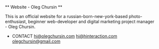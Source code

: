 ** Website - Oleg Chursin **

This is an official website for a russian-born-new-york-based photo-enthusiast, beginner web-developer and digital marketing project manager - Oleg Chursin. 

* CONTACT
hi@olegchursin.com
hi@hinteraction.com
olegchursin@gmail.com
